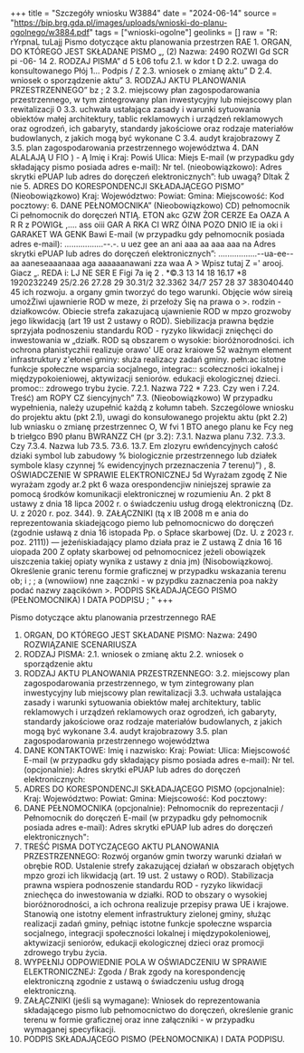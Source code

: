 +++
title = "Szczegóły wniosku W3884"
date = "2024-06-14"
source = "https://bip.brg.gda.pl/images/uploads/wnioski-do-planu-ogolnego/w3884.pdf"
tags = ["wnioski-ogolne"]
geolinks = []
raw = "R:  rYrpnaL tuLajj Pismo dotyczące aktu planowania przestrzen RAE 1. ORGAN, DO KTÓREGO JEST SKŁADANE PISMO „, (2) Nazwa: 2490 ROZWI Gd SCR pi -06- 14 2. RODZAJ PISMA” d 5 Ł06 tofu 2.1. w kdor t D 2.2. uwaga do konsultowanego Płój 1... Podpis / Z 2.3. wniosek o zmianę aktu” D 2.4. wniosek o sporządzenie aktu” 3. RODZAJ AKTU PLANOWANIA PRZESTRZENNEGO” bz ;  2 3.2. miejscowy płan zagospodarowania przestrzennego, w tym zintegrowany plan inwestycyjny lub miejscowy plan rewitalizacji 0 3.3. uchwała ustałająca zasady i warunki sytuowania obiektów małej architektury, tablic reklamowych i urządzeń reklamowych oraz ogrodzeń, ich gabaryty, standardy jakościowe oraz rodzaje materiałów budowlanych, z jakich mogą być wykonane C 3.4. audyt krajobrazowy Z 3.5. plan zagospodarowania przestrzennego województwa 4. DAN ALALAJĄ U FIO ) - Ą Imię i Kraj: Powiś Ulica: Miejs E-mail (w przypadku gdy składający pismo posiada adres e-mail): Nr tel. (nieobowiązkowo): Adres skrytki ePUAP lub adres do doręczeń elektronicznych”: łub uwagą? Dltak Ż nie 5. ADRES DO KORESPONDENCJI SKŁADAJĄCEGO PISMO” (Nieobowiązkowo) Kraj: Województwo: Powiat: Gmina: Miejscowość: Kod pocztowy: 6. DANE PEŁNOMOCNIKA” (Nieobowiązkowo) CD) pełnomocnik Ci pełnomocnik do doręczeń NTIĄ. ETON akc GZW ŻOR CERZE Ea OAZA A R R z POWIGŁ ,.... ass oiii GAR A RKA CI WRZ ÓINA POZO DNIO IE ia oki i GARAKET WA GENK Bawi E-mail (w przypadku gdy pełnomocnik posiada adres e-mail): .................--.-. u uez gee an ani aaa aa aaa aaa na Adres skrytki ePUAP lub adres do doręczeń elektronicznych”: .................--ua-ee-- aa aaneseaaanaaa aga aaaaaanawani zza waa A > Wpisz tutaj Z =' arooj. Giacz „. REDA i: LJ NE SER E Figi 7a ię 2 . *©.3 13 14 18 16.17 *8 1920232249 25/2.26 27.28 29 30.31/2 32.3362 34/7 257 28 37 383040440 45 ich rozwoju. a organy gmin tworzyć do tego warunki. Objęcie wów sireią umożŻiwi ujawnierie ROD w meze, żi przełoży Się na prawa o >. rodzin - działkowców. Obiecie strefa zakazujacą ujawnienie ROD w mpzo  grozwoby jego likwidacją (art 19 ust 2 ustawy o ROD). Siebilizacja prawna będzie sprzyjała podnoszeniu standardu ROD - ryzyko likwidacji znięchęci do inwestowania w „działk. ROD są obszarem o wysokie: bioróżnorodności. ich ochrona płanistyczhii realizuje orawo' UE oraz kraiowe 52 ważnym element infrastruktury z'ełonei gminy: służa realizacy zadań gminy. pełn:ac istotne funkcje społeczne wsparcia socjalnego, integrac:: scołeczności iokalnej i międzypokoieniowej, aktywizacji seniorów. edukacji ekologicznej dzieci. promoc:: zdrowego trybu życie. 7.2.1. Nazwa 722 * 7.23. Czy wen i 7.24. Treść) am ROPY CZ śiencyjnych” 7.3. (Nieobowiązkowo) W przypadku wypełnienia, należy uzupełnić każdą z kołumn tabeh. Szczególowe wniosku do projektu aktu (pkt 2.1), uwagi do konsułowanego projektu aktu (pkt 2.2) lub wniasku o zmianę przestrzennec O, W fvi 1 BTO anego planu ke Fcy neg b triełgco B90 płanu BWRANZZ CH (pr 3.2): 7.3.1. Nazwa planu 7.32. 7.3.3. Czy  7.3.4. Nazwa lub 73.5. 73.6. 13.7. Em zlozyru ewńdencyjnych  całość dziaki symbol lub zabudowy % biologicznie przestrzennego lub działek symbole klasy czynnej % ewidencyjnych  przeznaczenia 7 terenu)”) , 8. OŚWIADCZENIE W SPRAWIE ELEKTRONICZNEJ 5d Wyrażam zgodę Z Nie wyrażam zgody ar.2 pkt 6 waza orespondencjiw niniejszej sprawie za pomocą środków komunikacji elektronicznej w rozumieniu An. 2 pkt 8 ustawy z dnia 18 lipca 2002 r. o świadczeniu usług drogą elektroniczną (Dz. U. z 2020 r. poz. 344). 9. ZAŁĄCZNIKI (tą x IB 2008 m e ania do reprezentowania skiadejącogo piemo lub pełnomocnicwo do doręczeń (zgodnie usławą z dnia 16 istopada Pp. o Spłace skarbowej (Dz. U. z 2023 r. poz. 2111)) — jeżeńiskiadający plamo działa praz ie Z ustawą Z dnia 16 16 uiopada 200 Z opłaty skarbowej od pełnomocnicez jeżeli obowiązek uiszczenia takiej opiaty wynika z ustawy z dnia jm) (Nisobowiązkowoj. Określenie granic terenu formie graficznej w przypadku wskazania terenu ob; i ; ; a (wnowiiow) nne zaącznki - w pzypdku zaznaczenia poa nakży podać nazwy zaącikówn >. PODPIS SKŁADAJĄCEGO PISMO (PEŁNOMOCNIKA) I DATA PODPISU ; "
+++

Pismo dotyczące aktu planowania przestrzennego RAE
1. ORGAN, DO KTÓREGO JEST SKŁADANE PISMO:
Nazwa: 2490 ROZWIĄZANIE SCENARIUSZA
2. RODZAJ PISMA:
2.1. wniosek o zmianę aktu
2.2. wniosek o sporządzenie aktu
3. RODZAJ AKTU PLANOWANIA PRZESTRZENNEGO:
3.2. miejscowy plan zagospodarowania przestrzennego, w tym zintegrowany plan inwestycyjny lub miejscowy plan rewitalizacji
3.3. uchwała ustalająca zasady i warunki sytuowania obiektów małej architektury, tablic reklamowych i urządzeń reklamowych oraz ogrodzeń, ich gabaryty, standardy jakościowe oraz rodzaje materiałów budowlanych, z jakich mogą być wykonane
3.4. audyt krajobrazowy
3.5. plan zagospodarowania przestrzennego województwa
4. DANE KONTAKTOWE:
Imię i nazwisko:
Kraj:
Powiat:
Ulica:
Miejscowość
E-mail (w przypadku gdy składający pismo posiada adres e-mail):
Nr tel. (opcjonalnie):
Adres skrytki ePUAP lub adres do doręczeń elektronicznych:
5. ADRES DO KORESPONDENCJI SKŁADAJĄCEGO PISMO (opcjonalnie):
Kraj:
Województwo:
Powiat:
Gmina:
Miejscowość:
Kod pocztowy:
6. DANE PEŁNOMOCNIKA (opcjonalnie):
Pełnomocnik do reprezentacji / Pełnomocnik do doręczeń
E-mail (w przypadku gdy pełnomocnik posiada adres e-mail):
Adres skrytki ePUAP lub adres do doręczeń elektronicznych":
7. TREŚĆ PISMA DOTYCZĄCEGO AKTU PLANOWANIA PRZESTRZENNEGO:
Rozwój organów gmin tworzy warunki działań w obrębie ROD. Ustalenie strefy zakazującej działań w obszarach objętych mpzo grozi ich likwidacją (art. 19 ust. 2 ustawy o ROD). Stabilizacja prawna wspiera podnoszenie standardu ROD - ryzyko likwidacji zniechęca do inwestowania w działki. ROD to obszary o wysokiej bioróżnorodności, a ich ochrona realizuje przepisy prawa UE i krajowe. Stanowią one istotny element infrastruktury zielonej gminy, służąc realizacji zadań gminy, pełniąc istotne funkcje społeczne wsparcia socjalnego, integracji społeczności lokalnej i międzypokoleniowej, aktywizacji seniorów, edukacji ekologicznej dzieci oraz promocji zdrowego trybu życia.
8. WYPEŁNIJ ODPOWIEDNIE POLA W OŚWIADCZENIU W SPRAWIE ELEKTRONICZNEJ:
Zgoda / Brak zgody na korespondencję elektroniczną zgodnie z ustawą o świadczeniu usług drogą elektroniczną.
9. ZAŁĄCZNIKI (jeśli są wymagane): Wniosek do reprezentowania składającego pismo lub pełnomocnictwo do doręczeń, określenie granic terenu w formie graficznej oraz inne załączniki - w przypadku wymaganej specyfikacji.
10. PODPIS SKŁADAJĄCEGO PISMO (PEŁNOMOCNIKA) I DATA PODPISU.


